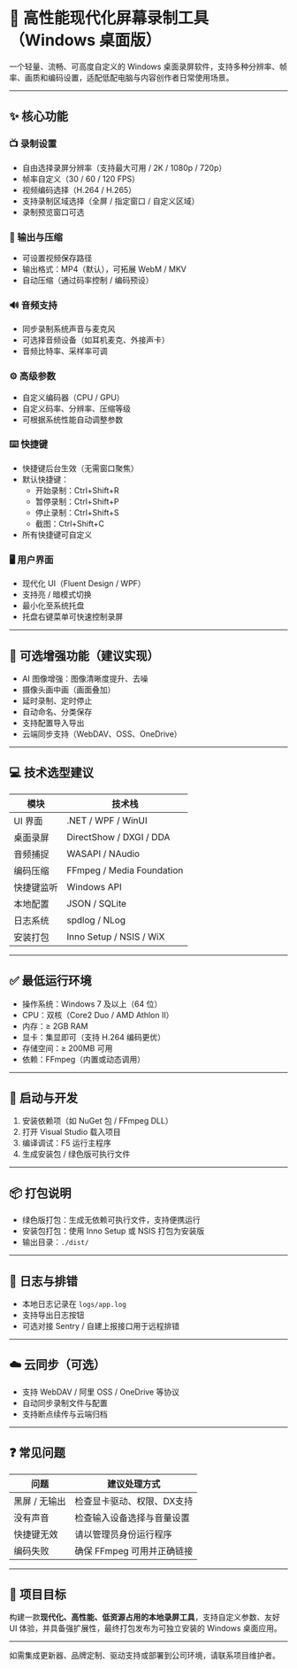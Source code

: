 # 🎥 高性能现代化屏幕录制工具（Windows 桌面版）

一个轻量、流畅、可高度自定义的 Windows 桌面录屏软件，支持多种分辨率、帧率、画质和编码设置，适配低配电脑与内容创作者日常使用场景。

---

## ✨ 核心功能

### 📺 录制设置
- 自由选择录屏分辨率（支持最大可用 / 2K / 1080p / 720p）
- 帧率自定义（30 / 60 / 120 FPS）
- 视频编码选择（H.264 / H.265）
- 支持录制区域选择（全屏 / 指定窗口 / 自定义区域）
- 录制预览窗口可选

### 💽 输出与压缩
- 可设置视频保存路径
- 输出格式：MP4（默认），可拓展 WebM / MKV
- 自动压缩（通过码率控制 / 编码预设）

### 🔊 音频支持
- 同步录制系统声音与麦克风
- 可选择音频设备（如耳机麦克、外接声卡）
- 音频比特率、采样率可调

### ⚙️ 高级参数
- 自定义编码器（CPU / GPU）
- 自定义码率、分辨率、压缩等级
- 可根据系统性能自动调整参数

### ⌨️ 快捷键
- 快捷键后台生效（无需窗口聚焦）
- 默认快捷键：
  - 开始录制：Ctrl+Shift+R
  - 暂停录制：Ctrl+Shift+P
  - 停止录制：Ctrl+Shift+S
  - 截图：Ctrl+Shift+C
- 所有快捷键可自定义

### 🖥️ 用户界面
- 现代化 UI（Fluent Design / WPF）
- 支持亮 / 暗模式切换
- 最小化至系统托盘
- 托盘右键菜单可快速控制录屏

---

## 🚀 可选增强功能（建议实现）

- AI 图像增强：图像清晰度提升、去噪
- 摄像头画中画（画面叠加）
- 延时录制、定时停止
- 自动命名、分类保存
- 支持配置导入导出
- 云端同步支持（WebDAV、OSS、OneDrive）

---

## 💻 技术选型建议

| 模块        | 技术栈                     |
|-------------|----------------------------|
| UI 界面     | .NET / WPF / WinUI         |
| 桌面录屏    | DirectShow / DXGI / DDA    |
| 音频捕捉    | WASAPI / NAudio            |
| 编码压缩    | FFmpeg / Media Foundation  |
| 快捷键监听  | Windows API                |
| 本地配置    | JSON / SQLite              |
| 日志系统    | spdlog / NLog              |
| 安装打包    | Inno Setup / NSIS / WiX    |

---

## ✅ 最低运行环境

- 操作系统：Windows 7 及以上（64 位）
- CPU：双核（Core2 Duo / AMD Athlon II）
- 内存：≥ 2GB RAM
- 显卡：集显即可（支持 H.264 编码更优）
- 存储空间：≥ 200MB 可用
- 依赖：FFmpeg（内置或动态调用）

---

## 🧪 启动与开发

1. 安装依赖项（如 NuGet 包 / FFmpeg DLL）
2. 打开 Visual Studio 载入项目
3. 编译调试：F5 运行主程序
4. 生成安装包 / 绿色版可执行文件

---

## 📦 打包说明

- 绿色版打包：生成无依赖可执行文件，支持便携运行
- 安装包打包：使用 Inno Setup 或 NSIS 打包为安装版
- 输出目录：`./dist/`

---

## 📝 日志与排错

- 本地日志记录在 `logs/app.log`
- 支持导出日志按钮
- 可选对接 Sentry / 自建上报接口用于远程排错

---

## ☁️ 云同步（可选）

- 支持 WebDAV / 阿里 OSS / OneDrive 等协议
- 自动同步录制文件与配置
- 支持断点续传与云端归档

---

## ❓ 常见问题

| 问题             | 建议处理方式                    |
|------------------|---------------------------------|
| 黑屏 / 无输出    | 检查显卡驱动、权限、DX支持       |
| 没有声音         | 检查输入设备选择与音量设置       |
| 快捷键无效       | 请以管理员身份运行程序           |
| 编码失败         | 确保 FFmpeg 可用并正确链接       |

---

## 🏁 项目目标

构建一款**现代化、高性能、低资源占用的本地录屏工具**，支持自定义参数、友好 UI 体验，并具备强扩展性，最终打包发布为可独立安装的 Windows 桌面应用。

---

如需集成更新器、品牌定制、驱动支持或部署到公司环境，请联系项目维护者。

